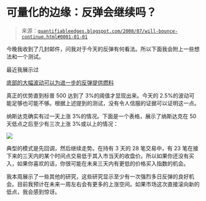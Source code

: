<!--yml

分类：未分类

日期：2024-05-18 08:12:05

-->

# 可量化的边缘：反弹会继续吗？

> 来源：[`quantifiableedges.blogspot.com/2008/07/will-bounce-continue.html#0001-01-01`](http://quantifiableedges.blogspot.com/2008/07/will-bounce-continue.html#0001-01-01)

今晚我收到了几封邮件，问我对于今天的反弹有何看法。所以下面我会附上一些想法和一个测试。

最近我展示过

[底部的大幅波动可以为进一步的反弹提供燃料](http://quantifiableedges.blogspot.com/2008/07/bounce-not-impressive-so-far.html)

真正的优势直到标普 500 达到了 3%的阈值才显现出来。今天的 2.5%的波动可能足够也可能不够。根据上述提到的测试，没有令人信服的证据可以证明这一点。

纳斯达克确实有过一天上涨 3%的情况。下面是一个表格，展示了纳斯达克在 50 天低点之后至少有三次上涨 3%或以上的情况：

![](https://blogger.googleusercontent.com/img/b/R29vZ2xl/AVvXsEg4Zu56185A-66tKW5VIjbeCDXfdSFFoZNfIHiOC12TMIPD5a5socMt4S-ZcTj07ti_RkqrSDskgCuSH1HJN-WJA7e_vkjT345P7dx-1EirirtiJ6BXeYq4LU3o3k2KLZ9cmy3Sc53P8N4/s1600-h/2008-7-17+png.PNG)

典型的模式是先回调，然后继续走势。在持有 3 天的 28 笔交易中，有 23 笔在接下来的三天内的某个时间点交易低于其入市当天的收盘价。所以如果你还没有买入，如果你喜欢的话，你很可能在未来三天内有更低的价格买入指数的机会。

我本周展示了一些其他的研究，这些研究显示至少有一次强烈多日反弹的良好机会。目前我预计在未来一周左右会有更多的上涨空间。如果市场这次直接滚向新的低点，我会感到惊讶。
